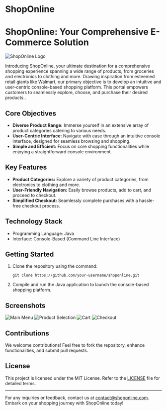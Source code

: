 # ShopOnline
# ShopOnline: Your Comprehensive E-Commerce Solution

![ShopOnline Logo](shoponline-logo.png)

Introducing ShopOnline, your ultimate destination for a comprehensive shopping experience spanning a wide range of products, from groceries and electronics to clothing and more. Drawing inspiration from esteemed retail giants like Walmart, our primary objective is to develop an intuitive and user-centric console-based shopping platform. This portal empowers customers to seamlessly explore, choose, and purchase their desired products..

## Core Objectives

- **Diverse Product Range:** Immerse yourself in an extensive array of product categories catering to various needs.
- **User-Centric Interface:** Navigate with ease through an intuitive console interface, designed for seamless browsing and shopping.
- **Simple and Efficient:** Focus on core shopping functionalities while enjoying a straightforward console environment.

## Key Features

- **Product Categories:** Explore a variety of product categories, from electronics to clothing and more.
- **User-Friendly Navigation:** Easily browse products, add to cart, and proceed to checkout.
- **Simplified Checkout:** Seamlessly complete purchases with a hassle-free checkout process.

## Technology Stack

- Programming Language: Java
- Interface: Console-Based (Command Line Interface)

## Getting Started

1. Clone the repository using the command:
   ```
   git clone https://github.com/your-username/shoponline.git
   ```

2. Compile and run the Java application to launch the console-based shopping platform.

## Screenshots

![Main Menu](screenshots/main-menus)
![Product Selection](screenshots/product-selection.png)
![Cart](screenshots/cart.png)
![Checkout](screenshots/checkout.png)

## Contributions

We welcome contributions! Feel free to fork the repository, enhance functionalities, and submit pull requests.

## License

This project is licensed under the MIT License. Refer to the [LICENSE](LICENSE) file for detailed terms.

---

For any inquiries or feedback, contact us at [contact@shoponline.com](mailto:contact@shoponline.com). Embark on your shopping journey with ShopOnline today!